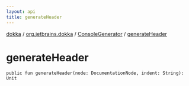 ```yaml
---
layout: api
title: generateHeader
---
```

[dokka](../../index.html) / [org.jetbrains.dokka](../index.html) / [ConsoleGenerator](index.html) / [generateHeader](generateHeader.html)


# generateHeader



```
public fun generateHeader(node: DocumentationNode, indent: String): Unit
```

